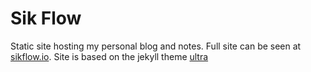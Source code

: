 # Sik Flow

Static site hosting my personal blog and notes.  Full site can be seen at [sikflow.io](sikflow.io).  Site is based on the jekyll theme [ultra](https://github.com/ronv/ultra)
